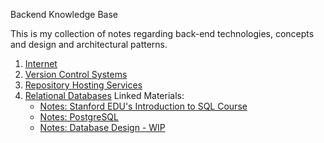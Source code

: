 Backend Knowledge Base

This is my collection of notes regarding back-end technologies, concepts and design and architectural patterns.

1. [Internet](./1-Internet/index.md)
2. [Version Control Systems](./2-Version_Control_Systems/index.md)
3. [Repository Hosting Services](./3-Repository_Hosting_Services/index.md)
4. [Relational Databases](./4-Relational_Databases/index.md)
   Linked Materials:
   - [Notes: Stanford EDU's Introduction to SQL Course](../Courses/Introduction_To_SQL-Stanford/index.md)
   - [Notes: PostgreSQL](./04-Relational_Databases/2-postgresql.md)
   - [Notes: Database Design - WIP](./04-Relational_Databases/3-database_design.md)

